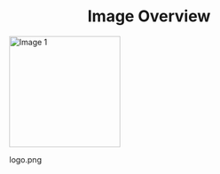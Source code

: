 <h1 style ="text-align: center;"> Image Overview </h1>
<div>
<div style="width="20%">
<img src="https://media.evkx.net/multimedia/models/onvo/logo_xst.png" alt="Image 1" style="width: 200px;">
<p>logo.png</p>
</div>
</div>
